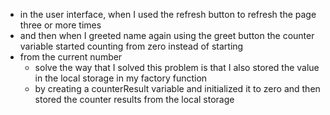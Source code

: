 * in the user interface, when I used the refresh button to refresh the page three or more times
* and then when I greeted name again using the greet button the counter variable started counting from zero instead of starting
* from the current number
    * solve the way that I solved this problem is that I also stored the value in the local storage in my factory function
    * by creating a counterResult variable and initialized it to zero and then stored the counter results from the local storage